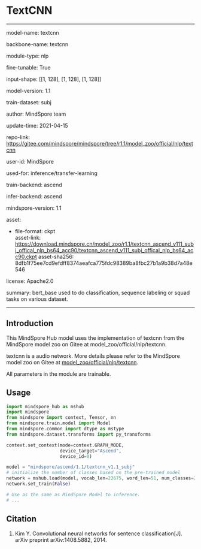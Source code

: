 # TextCNN

---

model-name: textcnn

backbone-name: textcnn

module-type: nlp

fine-tunable: True

input-shape: [[1, 128], [1, 128], [1, 128]]

model-version: 1.1

train-dataset: subj

author: MindSpore team

update-time: 2021-04-15

repo-link: <https://gitee.com/mindspore/mindspore/tree/r1.1/model_zoo/official/nlp/textcnn>

user-id: MindSpore

used-for: inference/transfer-learning

train-backend: ascend

infer-backend: ascend

mindspore-version: 1.1

asset:

  -
    file-format: ckpt  
    asset-link: <https://download.mindspore.cn/model_zoo/r1.1/textcnn_ascend_v111_subj_offical_nlp_bs64_acc90/textcnn_ascend_v111_subj_offical_nlp_bs64_acc90.ckpt>
    asset-sha256: 8dfb1f75ee7cd9efdff8374aeafca775fdc98389ba8fbc27b1a9b38d7a48e546

license: Apache2.0

summary: bert_base used to do classification, sequence labeling or squad tasks on various dataset.

---

## Introduction

This MindSpore Hub model uses the implementation of textcnn from the MindSpore model zoo on Gitee at model_zoo/official/nlp/textcnn.

textcnn is a audio network. More details please refer to the MindSpore model zoo on Gitee at [model_zoo/official/nlp/textcnn](https://gitee.com/mindspore/mindspore/blob/r1.1/model_zoo/official/nlp/textcnn/README.md).

All parameters in the module are trainable.

## Usage

```python
import mindspore_hub as mshub
import mindspore
from mindspore import context, Tensor, nn
from mindspore.train.model import Model
from mindspore.common import dtype as mstype
from mindspore.dataset.transforms import py_transforms

context.set_context(mode=context.GRAPH_MODE,
                    device_target="Ascend",
                    device_id=0)

model = "mindspore/ascend/1.1/textcnn_v1.1_subj"
# initialize the number of classes based on the pre-trained model
network = mshub.load(model, vocab_len=22675, word_len=51, num_classes=2, vec_length=40)
network.set_train(False)

# Use as the same as MindSpore Model to inference.
# ...
```

## Citation

1. Kim Y. Convolutional neural networks for sentence classification[J]. arXiv preprint arXiv:1408.5882, 2014.
